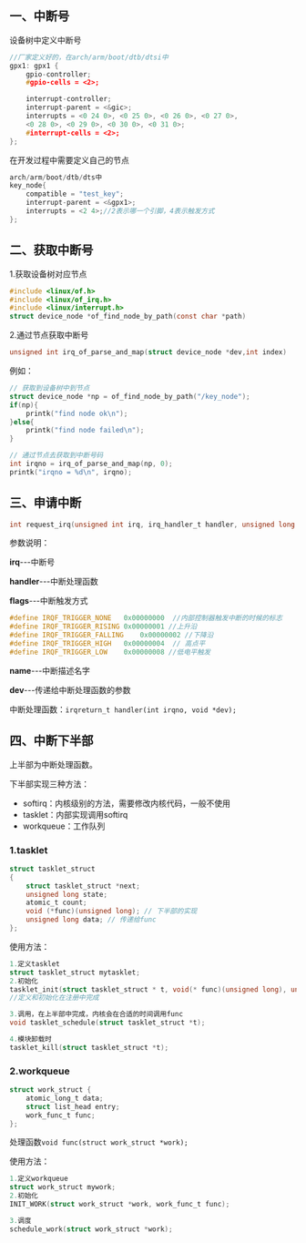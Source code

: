 ## 一、中断号

设备树中定义中断号

```c
//厂家定义好的，在arch/arm/boot/dtb/dtsi中
gpx1: gpx1 {
    gpio-controller;
    #gpio-cells = <2>;

    interrupt-controller;
    interrupt-parent = <&gic>;
    interrupts = <0 24 0>, <0 25 0>, <0 26 0>, <0 27 0>,
    <0 28 0>, <0 29 0>, <0 30 0>, <0 31 0>;
    #interrupt-cells = <2>;
};
```

在开发过程中需要定义自己的节点

```c
arch/arm/boot/dtb/dts中
key_node{
    compatible = "test_key";
    interrupt-parent = <&gpx1>;
    interrupts = <2 4>;//2表示哪一个引脚，4表示触发方式
};
```



## 二、获取中断号

1.获取设备树对应节点

```c
#include <linux/of.h>
#include <linux/of_irq.h>
#include <linux/interrupt.h>
struct device_node *of_find_node_by_path(const char *path)
```

2.通过节点获取中断号

```c
unsigned int irq_of_parse_and_map(struct device_node *dev,int index)
```



例如：

```c
// 获取到设备树中到节点
struct device_node *np = of_find_node_by_path("/key_node");
if(np){
    printk("find node ok\n");
}else{
    printk("find node failed\n");
}

// 通过节点去获取到中断号码
int irqno = irq_of_parse_and_map(np, 0);
printk("irqno = %d\n", irqno);

```



## 三、申请中断

```c
int request_irq(unsigned int irq, irq_handler_t handler, unsigned long flags, const char * name, void * dev);//成功返回0，失败返回非0
```

参数说明：

**irq**---中断号

**handler**---中断处理函数

**flags**---中断触发方式

```c
#define IRQF_TRIGGER_NONE	0x00000000  //内部控制器触发中断的时候的标志
#define IRQF_TRIGGER_RISING	0x00000001 //上升沿
#define IRQF_TRIGGER_FALLING	0x00000002 //下降沿
#define IRQF_TRIGGER_HIGH	0x00000004  // 高点平
#define IRQF_TRIGGER_LOW	0x00000008 //低电平触发
```

**name**---中断描述名字

**dev**---传递给中断处理函数的参数

中断处理函数：`irqreturn_t handler(int irqno, void *dev);`



## 四、中断下半部

上半部为中断处理函数。

下半部实现三种方法：

* softirq：内核级别的方法，需要修改内核代码，一般不使用
* tasklet：内部实现调用softirq
* workqueue：工作队列

### 1.tasklet

```c
struct tasklet_struct
{
    struct tasklet_struct *next;
    unsigned long state;
    atomic_t count;
    void (*func)(unsigned long); // 下半部的实现
    unsigned long data; // 传递给func
};
```

使用方法：

```c
1.定义tasklet
struct tasklet_struct mytasklet;
2.初始化
tasklet_init(struct tasklet_struct * t, void(* func)(unsigned long), unsigned long data);
//定义和初始化在注册中完成

3.调用，在上半部中完成，内核会在合适的时间调用func
void tasklet_schedule(struct tasklet_struct *t);

4.模块卸载时
tasklet_kill(struct tasklet_struct *t);
```

### 2.workqueue

```c
struct work_struct {
    atomic_long_t data;
    struct list_head entry;
    work_func_t func;
};
```

处理函数`void func(struct work_struct *work);`

使用方法：

```c
1.定义workqueue
struct work_struct mywork;
2.初始化
INIT_WORK(struct work_struct *work, work_func_t func);

3.调度
schedule_work(struct work_struct *work);
```

